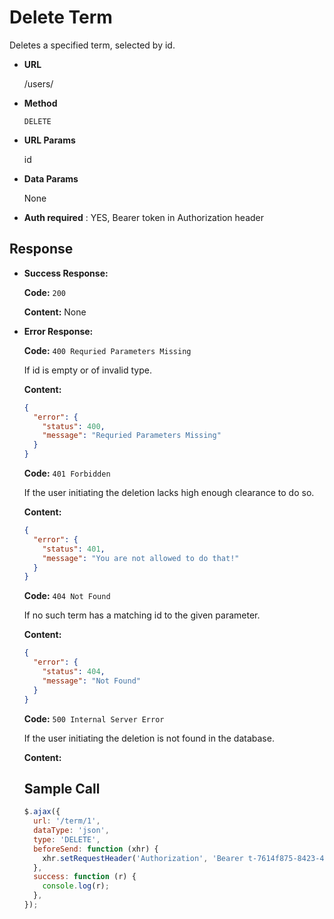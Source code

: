 # Delete Term

Deletes a specified term, selected by id.

- **URL**

  /users/

- **Method**

  `DELETE`

- **URL Params**

  id

- **Data Params**

  None

- **Auth required** : YES, Bearer token in Authorization header

## Response

- **Success Response:**

  **Code:**
  `200`

  **Content:**
  None

- **Error Response:**

  **Code:**
  `400 Requried Parameters Missing`

  If id is empty or of invalid type.

  **Content:**

  ```json
  {
    "error": {
      "status": 400,
      "message": "Requried Parameters Missing"
    }
  }
  ```

  **Code:**
  `401 Forbidden`

  If the user initiating the deletion lacks high enough clearance to do so.

  **Content:**

  ```json
  {
    "error": {
      "status": 401,
      "message": "You are not allowed to do that!"
    }
  }
  ```

  **Code:**
  `404 Not Found`

  If no such term has a matching id to the given parameter.

  **Content:**

  ```json
  {
    "error": {
      "status": 404,
      "message": "Not Found"
    }
  }
  ```

  **Code:**
  `500 Internal Server Error`

  If the user initiating the deletion is not found in the database.

  **Content:**

  ## Sample Call

  ```javascript
  $.ajax({
    url: '/term/1',
    dataType: 'json',
    type: 'DELETE',
    beforeSend: function (xhr) {
      xhr.setRequestHeader('Authorization', 'Bearer t-7614f875-8423-4f20-a674-d7cf3096290e');
    },
    success: function (r) {
      console.log(r);
    },
  });
  ```
